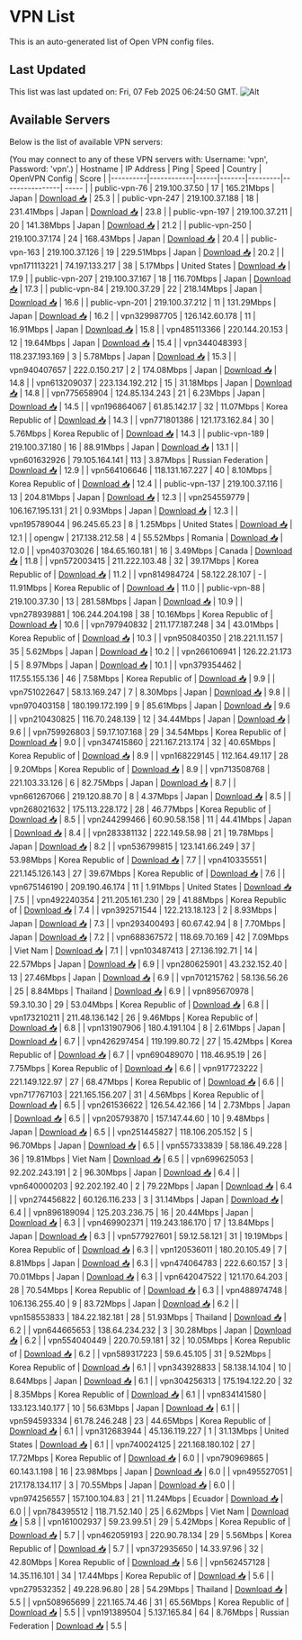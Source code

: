# VPN List

This is an auto-generated list of Open VPN config files.

## Last Updated

This list was last updated on: Fri, 07 Feb 2025 06:24:50 GMT.
![Alt](https://repobeats.axiom.co/api/embed/186b98318ef1479477931607c1ad7d823f12451f.svg "Repobeats analytics image")

## Available Servers

Below is the list of available VPN servers:

(You may connect to any of these VPN servers with: Username: 'vpn', Password: 'vpn'.)
| Hostname | IP Address | Ping | Speed | Country | OpenVPN Config | Score |
|----------|------------|------|-------|---------|----------------| ----- |
| public-vpn-76 | 219.100.37.50 | 17 | 165.21Mbps | Japan | [Download 📥](./configs/server_0_JP.ovpn) | 25.3 |
| public-vpn-247 | 219.100.37.188 | 18 | 231.41Mbps | Japan | [Download 📥](./configs/server_1_JP.ovpn) | 23.8 |
| public-vpn-197 | 219.100.37.211 | 20 | 141.38Mbps | Japan | [Download 📥](./configs/server_2_JP.ovpn) | 21.2 |
| public-vpn-250 | 219.100.37.174 | 24 | 168.43Mbps | Japan | [Download 📥](./configs/server_3_JP.ovpn) | 20.4 |
| public-vpn-163 | 219.100.37.126 | 19 | 229.51Mbps | Japan | [Download 📥](./configs/server_4_JP.ovpn) | 20.2 |
| vpn171113221 | 74.197.133.217 | 38 | 5.17Mbps | United States | [Download 📥](./configs/server_5_US.ovpn) | 17.9 |
| public-vpn-207 | 219.100.37.167 | 18 | 116.70Mbps | Japan | [Download 📥](./configs/server_6_JP.ovpn) | 17.3 |
| public-vpn-84 | 219.100.37.29 | 22 | 218.14Mbps | Japan | [Download 📥](./configs/server_7_JP.ovpn) | 16.6 |
| public-vpn-201 | 219.100.37.212 | 11 | 131.29Mbps | Japan | [Download 📥](./configs/server_8_JP.ovpn) | 16.2 |
| vpn329987705 | 126.142.60.178 | 11 | 16.91Mbps | Japan | [Download 📥](./configs/server_9_JP.ovpn) | 15.8 |
| vpn485113366 | 220.144.20.153 | 12 | 19.64Mbps | Japan | [Download 📥](./configs/server_10_JP.ovpn) | 15.4 |
| vpn344048393 | 118.237.193.169 | 3 | 5.78Mbps | Japan | [Download 📥](./configs/server_11_JP.ovpn) | 15.3 |
| vpn940407657 | 222.0.150.217 | 2 | 174.08Mbps | Japan | [Download 📥](./configs/server_12_JP.ovpn) | 14.8 |
| vpn613209037 | 223.134.192.212 | 15 | 31.18Mbps | Japan | [Download 📥](./configs/server_13_JP.ovpn) | 14.8 |
| vpn775658904 | 124.85.134.243 | 21 | 6.23Mbps | Japan | [Download 📥](./configs/server_14_JP.ovpn) | 14.5 |
| vpn196864067 | 61.85.142.17 | 32 | 11.07Mbps | Korea Republic of | [Download 📥](./configs/server_15_KR.ovpn) | 14.3 |
| vpn771801386 | 121.173.162.84 | 30 | 5.76Mbps | Korea Republic of | [Download 📥](./configs/server_16_KR.ovpn) | 14.3 |
| public-vpn-189 | 219.100.37.180 | 16 | 88.91Mbps | Japan | [Download 📥](./configs/server_17_JP.ovpn) | 13.1 |
| vpn601632926 | 79.105.164.141 | 113 | 3.87Mbps | Russian Federation | [Download 📥](./configs/server_18_RU.ovpn) | 12.9 |
| vpn564106646 | 118.131.167.227 | 40 | 8.10Mbps | Korea Republic of | [Download 📥](./configs/server_19_KR.ovpn) | 12.4 |
| public-vpn-137 | 219.100.37.116 | 13 | 204.81Mbps | Japan | [Download 📥](./configs/server_20_JP.ovpn) | 12.3 |
| vpn254559779 | 106.167.195.131 | 21 | 0.93Mbps | Japan | [Download 📥](./configs/server_21_JP.ovpn) | 12.3 |
| vpn195789044 | 96.245.65.23 | 8 | 1.25Mbps | United States | [Download 📥](./configs/server_22_US.ovpn) | 12.1 |
| opengw | 217.138.212.58 | 4 | 55.52Mbps | Romania | [Download 📥](./configs/server_23_RO.ovpn) | 12.0 |
| vpn403703026 | 184.65.160.181 | 16 | 3.49Mbps | Canada | [Download 📥](./configs/server_24_CA.ovpn) | 11.8 |
| vpn572003415 | 211.222.103.48 | 32 | 39.17Mbps | Korea Republic of | [Download 📥](./configs/server_25_KR.ovpn) | 11.2 |
| vpn814984724 | 58.122.28.107 | - | 11.91Mbps | Korea Republic of | [Download 📥](./configs/server_26_KR.ovpn) | 11.0 |
| public-vpn-88 | 219.100.37.30 | 13 | 281.58Mbps | Japan | [Download 📥](./configs/server_27_JP.ovpn) | 10.9 |
| vpn278939881 | 106.244.204.198 | 38 | 10.16Mbps | Korea Republic of | [Download 📥](./configs/server_28_KR.ovpn) | 10.6 |
| vpn797940832 | 211.177.187.248 | 34 | 43.01Mbps | Korea Republic of | [Download 📥](./configs/server_29_KR.ovpn) | 10.3 |
| vpn950840350 | 218.221.11.157 | 35 | 5.62Mbps | Japan | [Download 📥](./configs/server_30_JP.ovpn) | 10.2 |
| vpn266106941 | 126.22.21.173 | 5 | 8.97Mbps | Japan | [Download 📥](./configs/server_31_JP.ovpn) | 10.1 |
| vpn379354462 | 117.55.155.136 | 46 | 7.58Mbps | Korea Republic of | [Download 📥](./configs/server_32_KR.ovpn) | 9.9 |
| vpn751022647 | 58.13.169.247 | 7 | 8.30Mbps | Japan | [Download 📥](./configs/server_33_JP.ovpn) | 9.8 |
| vpn970403158 | 180.199.172.199 | 9 | 85.61Mbps | Japan | [Download 📥](./configs/server_34_JP.ovpn) | 9.6 |
| vpn210430825 | 116.70.248.139 | 12 | 34.44Mbps | Japan | [Download 📥](./configs/server_35_JP.ovpn) | 9.6 |
| vpn759926803 | 59.17.107.168 | 29 | 34.54Mbps | Korea Republic of | [Download 📥](./configs/server_36_KR.ovpn) | 9.0 |
| vpn347415860 | 221.167.213.174 | 32 | 40.65Mbps | Korea Republic of | [Download 📥](./configs/server_37_KR.ovpn) | 8.9 |
| vpn168229145 | 112.164.49.117 | 28 | 9.20Mbps | Korea Republic of | [Download 📥](./configs/server_38_KR.ovpn) | 8.9 |
| vpn713508768 | 221.103.33.126 | 6 | 82.75Mbps | Japan | [Download 📥](./configs/server_39_JP.ovpn) | 8.7 |
| vpn661267066 | 219.120.88.70 | 8 | 4.37Mbps | Japan | [Download 📥](./configs/server_40_JP.ovpn) | 8.5 |
| vpn268021632 | 175.113.228.172 | 28 | 46.77Mbps | Korea Republic of | [Download 📥](./configs/server_41_KR.ovpn) | 8.5 |
| vpn244299466 | 60.90.58.158 | 11 | 44.41Mbps | Japan | [Download 📥](./configs/server_42_JP.ovpn) | 8.4 |
| vpn283381132 | 222.149.58.98 | 21 | 19.78Mbps | Japan | [Download 📥](./configs/server_43_JP.ovpn) | 8.2 |
| vpn536799815 | 123.141.66.249 | 37 | 53.98Mbps | Korea Republic of | [Download 📥](./configs/server_44_KR.ovpn) | 7.7 |
| vpn410335551 | 221.145.126.143 | 27 | 39.67Mbps | Korea Republic of | [Download 📥](./configs/server_45_KR.ovpn) | 7.6 |
| vpn675146190 | 209.190.46.174 | 11 | 1.91Mbps | United States | [Download 📥](./configs/server_46_US.ovpn) | 7.5 |
| vpn492240354 | 211.205.161.230 | 29 | 41.88Mbps | Korea Republic of | [Download 📥](./configs/server_47_KR.ovpn) | 7.4 |
| vpn392571544 | 122.213.18.123 | 2 | 8.93Mbps | Japan | [Download 📥](./configs/server_48_JP.ovpn) | 7.3 |
| vpn293400493 | 60.67.42.94 | 8 | 7.70Mbps | Japan | [Download 📥](./configs/server_49_JP.ovpn) | 7.2 |
| vpn688367572 | 118.69.70.169 | 42 | 7.09Mbps | Viet Nam | [Download 📥](./configs/server_50_VN.ovpn) | 7.1 |
| vpn103487413 | 27.136.192.71 | 14 | 22.57Mbps | Japan | [Download 📥](./configs/server_51_JP.ovpn) | 6.9 |
| vpn280625901 | 43.232.152.40 | 13 | 27.46Mbps | Japan | [Download 📥](./configs/server_52_JP.ovpn) | 6.9 |
| vpn701215762 | 58.136.56.26 | 25 | 8.84Mbps | Thailand | [Download 📥](./configs/server_53_TH.ovpn) | 6.9 |
| vpn895670978 | 59.3.10.30 | 29 | 53.04Mbps | Korea Republic of | [Download 📥](./configs/server_54_KR.ovpn) | 6.8 |
| vpn173210211 | 211.48.136.142 | 26 | 9.46Mbps | Korea Republic of | [Download 📥](./configs/server_55_KR.ovpn) | 6.8 |
| vpn131907906 | 180.4.191.104 | 8 | 2.61Mbps | Japan | [Download 📥](./configs/server_56_JP.ovpn) | 6.7 |
| vpn426297454 | 119.199.80.72 | 27 | 15.42Mbps | Korea Republic of | [Download 📥](./configs/server_57_KR.ovpn) | 6.7 |
| vpn690489070 | 118.46.95.19 | 26 | 7.75Mbps | Korea Republic of | [Download 📥](./configs/server_58_KR.ovpn) | 6.6 |
| vpn917723222 | 221.149.122.97 | 27 | 68.47Mbps | Korea Republic of | [Download 📥](./configs/server_59_KR.ovpn) | 6.6 |
| vpn717767103 | 221.165.156.207 | 31 | 4.56Mbps | Korea Republic of | [Download 📥](./configs/server_60_KR.ovpn) | 6.5 |
| vpn261536622 | 126.54.42.166 | 14 | 2.73Mbps | Japan | [Download 📥](./configs/server_61_JP.ovpn) | 6.5 |
| vpn205793870 | 157.147.44.60 | 10 | 9.48Mbps | Japan | [Download 📥](./configs/server_62_JP.ovpn) | 6.5 |
| vpn251445827 | 118.106.205.152 | 5 | 96.70Mbps | Japan | [Download 📥](./configs/server_63_JP.ovpn) | 6.5 |
| vpn557333839 | 58.186.49.228 | 36 | 19.81Mbps | Viet Nam | [Download 📥](./configs/server_64_VN.ovpn) | 6.5 |
| vpn699625053 | 92.202.243.191 | 2 | 96.30Mbps | Japan | [Download 📥](./configs/server_65_JP.ovpn) | 6.4 |
| vpn640000203 | 92.202.192.40 | 2 | 79.22Mbps | Japan | [Download 📥](./configs/server_66_JP.ovpn) | 6.4 |
| vpn274456822 | 60.126.116.233 | 3 | 31.14Mbps | Japan | [Download 📥](./configs/server_67_JP.ovpn) | 6.4 |
| vpn896189094 | 125.203.236.75 | 16 | 20.44Mbps | Japan | [Download 📥](./configs/server_68_JP.ovpn) | 6.3 |
| vpn469902371 | 119.243.186.170 | 17 | 13.84Mbps | Japan | [Download 📥](./configs/server_69_JP.ovpn) | 6.3 |
| vpn577927601 | 59.12.58.121 | 31 | 19.19Mbps | Korea Republic of | [Download 📥](./configs/server_70_KR.ovpn) | 6.3 |
| vpn120536011 | 180.20.105.49 | 7 | 8.81Mbps | Japan | [Download 📥](./configs/server_71_JP.ovpn) | 6.3 |
| vpn474064783 | 222.6.60.157 | 3 | 70.01Mbps | Japan | [Download 📥](./configs/server_72_JP.ovpn) | 6.3 |
| vpn642047522 | 121.170.64.203 | 28 | 70.54Mbps | Korea Republic of | [Download 📥](./configs/server_73_KR.ovpn) | 6.3 |
| vpn488974748 | 106.136.255.40 | 9 | 83.72Mbps | Japan | [Download 📥](./configs/server_74_JP.ovpn) | 6.2 |
| vpn158553833 | 184.22.182.181 | 28 | 51.93Mbps | Thailand | [Download 📥](./configs/server_75_TH.ovpn) | 6.2 |
| vpn644665653 | 138.64.234.232 | 3 | 30.28Mbps | Japan | [Download 📥](./configs/server_76_JP.ovpn) | 6.2 |
| vpn554040449 | 220.70.59.181 | 32 | 10.05Mbps | Korea Republic of | [Download 📥](./configs/server_77_KR.ovpn) | 6.2 |
| vpn589317223 | 59.6.45.105 | 31 | 9.52Mbps | Korea Republic of | [Download 📥](./configs/server_78_KR.ovpn) | 6.1 |
| vpn343928833 | 58.138.14.104 | 10 | 8.64Mbps | Japan | [Download 📥](./configs/server_79_JP.ovpn) | 6.1 |
| vpn304256313 | 175.194.122.20 | 32 | 8.35Mbps | Korea Republic of | [Download 📥](./configs/server_80_KR.ovpn) | 6.1 |
| vpn834141580 | 133.123.140.177 | 10 | 56.63Mbps | Japan | [Download 📥](./configs/server_81_JP.ovpn) | 6.1 |
| vpn594593334 | 61.78.246.248 | 23 | 44.65Mbps | Korea Republic of | [Download 📥](./configs/server_82_KR.ovpn) | 6.1 |
| vpn312683944 | 45.136.119.227 | 1 | 31.13Mbps | United States | [Download 📥](./configs/server_83_US.ovpn) | 6.1 |
| vpn740024125 | 221.168.180.102 | 27 | 17.72Mbps | Korea Republic of | [Download 📥](./configs/server_84_KR.ovpn) | 6.0 |
| vpn790969865 | 60.143.1.198 | 16 | 23.98Mbps | Japan | [Download 📥](./configs/server_85_JP.ovpn) | 6.0 |
| vpn495527051 | 217.178.134.117 | 3 | 70.55Mbps | Japan | [Download 📥](./configs/server_86_JP.ovpn) | 6.0 |
| vpn974256557 | 157.100.104.83 | 21 | 11.24Mbps | Ecuador | [Download 📥](./configs/server_87_EC.ovpn) | 6.0 |
| vpn784395512 | 118.71.52.140 | 25 | 6.62Mbps | Viet Nam | [Download 📥](./configs/server_88_VN.ovpn) | 5.8 |
| vpn161002937 | 59.23.99.51 | 29 | 5.42Mbps | Korea Republic of | [Download 📥](./configs/server_89_KR.ovpn) | 5.7 |
| vpn462059193 | 220.90.78.134 | 29 | 5.56Mbps | Korea Republic of | [Download 📥](./configs/server_90_KR.ovpn) | 5.7 |
| vpn372935650 | 14.33.97.96 | 32 | 42.80Mbps | Korea Republic of | [Download 📥](./configs/server_91_KR.ovpn) | 5.6 |
| vpn562457128 | 14.35.116.101 | 34 | 17.44Mbps | Korea Republic of | [Download 📥](./configs/server_92_KR.ovpn) | 5.6 |
| vpn279532352 | 49.228.96.80 | 28 | 54.29Mbps | Thailand | [Download 📥](./configs/server_93_TH.ovpn) | 5.5 |
| vpn508965699 | 221.165.74.46 | 31 | 65.56Mbps | Korea Republic of | [Download 📥](./configs/server_94_KR.ovpn) | 5.5 |
| vpn191389504 | 5.137.165.84 | 64 | 8.76Mbps | Russian Federation | [Download 📥](./configs/server_95_RU.ovpn) | 5.5 |
